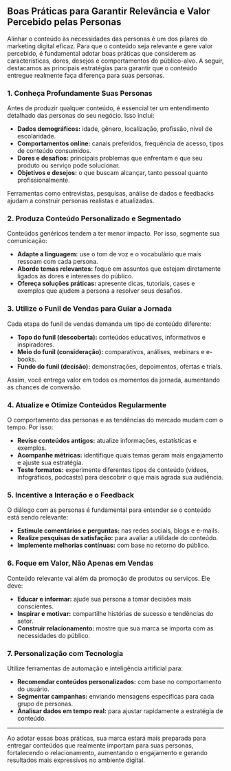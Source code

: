 
## Boas Práticas para Garantir Relevância e Valor Percebido pelas Personas

Alinhar o conteúdo às necessidades das personas é um dos pilares do marketing digital eficaz. Para que o conteúdo seja relevante e gere valor percebido, é fundamental adotar boas práticas que considerem as características, dores, desejos e comportamentos do público-alvo. A seguir, destacamos as principais estratégias para garantir que o conteúdo entregue realmente faça diferença para suas personas.

### 1. Conheça Profundamente Suas Personas

Antes de produzir qualquer conteúdo, é essencial ter um entendimento detalhado das personas do seu negócio. Isso inclui:

- **Dados demográficos:** idade, gênero, localização, profissão, nível de escolaridade.
- **Comportamentos online:** canais preferidos, frequência de acesso, tipos de conteúdo consumidos.
- **Dores e desafios:** principais problemas que enfrentam e que seu produto ou serviço pode solucionar.
- **Objetivos e desejos:** o que buscam alcançar, tanto pessoal quanto profissionalmente.

Ferramentas como entrevistas, pesquisas, análise de dados e feedbacks ajudam a construir personas realistas e atualizadas.

### 2. Produza Conteúdo Personalizado e Segmentado

Conteúdos genéricos tendem a ter menor impacto. Por isso, segmente sua comunicação:

- **Adapte a linguagem:** use o tom de voz e o vocabulário que mais ressoam com cada persona.
- **Aborde temas relevantes:** foque em assuntos que estejam diretamente ligados às dores e interesses do público.
- **Ofereça soluções práticas:** apresente dicas, tutoriais, cases e exemplos que ajudem a persona a resolver seus desafios.

### 3. Utilize o Funil de Vendas para Guiar a Jornada

Cada etapa do funil de vendas demanda um tipo de conteúdo diferente:

- **Topo do funil (descoberta):** conteúdos educativos, informativos e inspiradores.
- **Meio do funil (consideração):** comparativos, análises, webinars e e-books.
- **Fundo do funil (decisão):** demonstrações, depoimentos, ofertas e trials.

Assim, você entrega valor em todos os momentos da jornada, aumentando as chances de conversão.

### 4. Atualize e Otimize Conteúdos Regularmente

O comportamento das personas e as tendências do mercado mudam com o tempo. Por isso:

- **Revise conteúdos antigos:** atualize informações, estatísticas e exemplos.
- **Acompanhe métricas:** identifique quais temas geram mais engajamento e ajuste sua estratégia.
- **Teste formatos:** experimente diferentes tipos de conteúdo (vídeos, infográficos, podcasts) para descobrir o que mais agrada sua audiência.

### 5. Incentive a Interação e o Feedback

O diálogo com as personas é fundamental para entender se o conteúdo está sendo relevante:

- **Estimule comentários e perguntas:** nas redes sociais, blogs e e-mails.
- **Realize pesquisas de satisfação:** para avaliar a utilidade do conteúdo.
- **Implemente melhorias contínuas:** com base no retorno do público.

### 6. Foque em Valor, Não Apenas em Vendas

Conteúdo relevante vai além da promoção de produtos ou serviços. Ele deve:

- **Educar e informar:** ajude sua persona a tomar decisões mais conscientes.
- **Inspirar e motivar:** compartilhe histórias de sucesso e tendências do setor.
- **Construir relacionamento:** mostre que sua marca se importa com as necessidades do público.

### 7. Personalização com Tecnologia

Utilize ferramentas de automação e inteligência artificial para:

- **Recomendar conteúdos personalizados:** com base no comportamento do usuário.
- **Segmentar campanhas:** enviando mensagens específicas para cada grupo de personas.
- **Analisar dados em tempo real:** para ajustar rapidamente a estratégia de conteúdo.

---

Ao adotar essas boas práticas, sua marca estará mais preparada para entregar conteúdos que realmente importam para suas personas, fortalecendo o relacionamento, aumentando o engajamento e gerando resultados mais expressivos no ambiente digital.
```
